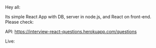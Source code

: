 Hey all:

Its simple React App with DB, server in node.js, and React on front-end.
Please check:

API: 
https://interview-react-questions.herokuapp.com/questions

Live:
